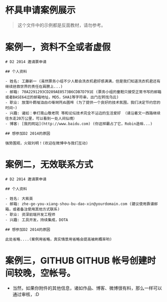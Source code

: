 # 杯具申请案例展示

> 这个文件中的示例都是反面教材，请勿参考。

# 案例一，资料不全或者虚假

```
# D2 2014 邀请票申请

## 个人资料

- 姓名: 工藤新一 (虽然票务小组不少人都会洗衣机君好感满满，但是我们知道洗衣机君还有继续拯救世界的责任在肩膀上...)
- 邮箱: 70A2291293CD289AE0573B6CDB7D791E (票务小组的童鞋只接受正常书写的邮箱或者BASE64过的邮箱地址，MD5，SHA1等字符串，出门左转找乌云)
- 职业: 放蕩卟羁噯洎甴の噺埘笩ぬ圊哖 (为了提供一个良好的技术氛围，我们决定节约您的时间~)
- 兴趣: 诸如：拳打南山敬老院 等和论坛技术完全不沾边的生活爱好 （请沿着文一西路继续往东走20万公里，可以看到一处人间仙境）
- 博客: [我的网站](http://www.baidu.com) (你这样霸占了它，Robin造嘛...)

## 想参加D2 2014的原因

强势围观，火钳刘明！(欢迎在微博中与我们互动)

```

# 案例二，无效联系方式

```
# D2 2014 邀请票申请

## 个人资料

- 姓名: 大紫英
- 邮箱: zhe-ge-you-xiang-shou-bu-dao-xin@yourdomain.com (建议使用靠谱邮箱，或者备注使用其他方式联系)
- 职业: 资深前端开发工程师
- 兴趣: 工具开发，持续集成，DOTA

## 想参加D2 2014的原因

此处省略....(案例用省略，真实情景用省略会提高被刷概率哟)

```

# 案例三，GITHUB GITHUB 帐号创建时间较晚，空帐号。

- 当然，如果你附件的其他信息，诸如作品、博客、微博很有料，那么一样可以通过审核，:D